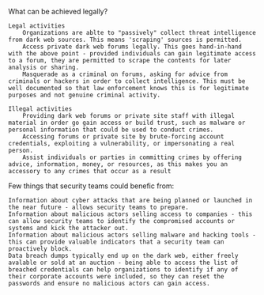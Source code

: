 What can be achieved legally?

	Legal activities
		Organizations are ablte to "passively" collect threat intelligence from dark web sources. This means 'scraping' sources is permitted.
		Access private dark web forums legally. This goes hand-in-hand with the above point - provided individuals can gain legitimate access to a forum, they are permitted to scrape the contents for later analysis or sharing.
		Masquerade as a criminal on forums, asking for advice from criminals or hackers in order to collect intelligence. This must be well documented so that law enforcement knows this is for legitimate purposes and not genuine criminal activity.

	Illegal activities
		Providing dark web forums or private site staff with illegal material in order go gain access or build trust, such as malware or personal information that could be used to conduct crimes.
		Accessing forums or private site by brute-forcing account credentials, exploiting a vulnerability, or impersonating a real person.
		Assist individuals or parties in committing crimes by offering advice, information, money, or resources, as this makes you an accessory to any crimes that occur as a result



Few things that security teams could benefic from:

	Information about cyber attacks that are being planned or launched in the near future - allows security teams to prepare.
	Information about malicious actors selling access to companies - this can allow security teams to identify the compromised accounts or systems and kick the attacker out.
	Information about malicious actors selling malware and hacking tools - this can provide valuable indicators that a security team can proactively block.
	Data breach dumps typically end up on the dark web, either freely avalable or sold at an auction - being able to access the list of breached credentials can help organizations to identify if any of their corporate accounts were included, so they can reset the passwords and ensure no malicious actors can gain access.